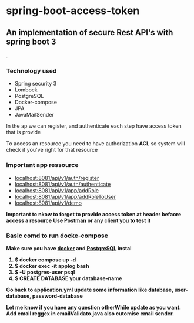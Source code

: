 # spring-boot-access-token
<h2>An implementation of secure Rest API's with spring boot 3</h2>. 
<br> <h3>Technology used</h3>
<ul>
  <li>Spring security 3</li>
   <li>Lombock</li>
   <li>PostgreSQL</li>
   <li>Docker-compose</li>
   <li>JPA</li>
   <li>JavaMailSender</li>
</ul>
<div>
  <p>In the ap we can register, and authenticate each step have access token that is provide</p>
  <p>To access an resource you need to have authorization <b>ACL</b> so system will check if you've right for that resource</p>
</div>
<h3>Important app ressource</h3>
<ul>
  <li > <a href="localhost:8081/api/v1/auth/register">localhost:8081/api/v1/auth/register</a></li>
  <li > <a href="localhost:8081/api/v1/auth/authenticate">localhost:8081/api/v1/auth/authenticate</a></li>
  <li > <a href="localhost:8081/api/v1/app/addRole">localhost:8081/api/v1/app/addRole</a></li>
  <li > <a href="localhost:8081/api/v1/app/addRoleToUser">localhost:8081/api/v1/app/addRoleToUser</a></li>
  <li > <a href="localhost:8081/api/v1/demo">localhost:8081/api/v1/demo</a></li>
</ul>
<b>Important to nkow to forget to provide access token at header befaore access a resource</b>
<b>Use <a href="https://www.postman.com/">Postman</a> or any client you to test it</b>
<div>
  <h3>Basic comd to run docke-compose</h3>
  <b>Make sure you have <a href="https://docs.docker.com/">docker</a> and <a href="https://www.postgresql.org/">PostgreSQL</a> instal
  <ol>
    <li>$ docker compose up -d</li>
    <li>$ docker exec -it applog bash</li>
    <li>$ -U postgres-user psql</li>
     <li>$ CREATE DATABASE your database-name</li>
  </ol>
    <p>Go back to application.yml update some information like database, user-database, password-database</p>
    <p>Let me know if you have any question otherWhile update as you want. Add email reggex in emailValidato.java also cutomise email sender.</p>
</div>

